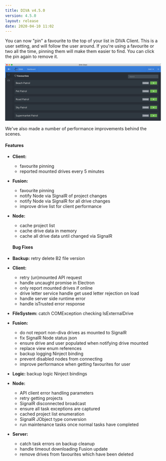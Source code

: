 ```yaml
---
title: DIVA v4.5.0
version: 4.5.0
layout: release
date: 2020-04-10 11:02
---
```


You can now "pin" a favourite to the top of your list in DIVA Client.
This is a user setting, and will follow the user around.
If you're using a favourite or two all the time, pinning them will make them easier to find.
You can click the pin again to remove it.

![Pin favourite](/images/diva/releases/pin-favourite.gif)

We've also made a number of performance improvements behind the scenes.

#### Features

* **Client:**
  * favourite pinning
  * reported mounted drives every 5 minutes
* **Fusion:**
  * favourite pinning
  * notify Node via SignalR of project changes
  * notify Node via SignalR for all drive changes
  * improve drive list for client performance
* **Node:**
  * cache project list
  * cache drive data in memory
  * cache all drive data until changed via SignalR

  #### Bug Fixes

* **Backup:** retry delete B2 file version
* **Client:**
  * retry (un)mounted API request
  * handle uncaught promise in Electron
  * only report mounted drives if online
  * drive letter service handle get used letter rejection on load
  * handle server side runtime error
  * handle isTrusted error response
* **FileSystem:** catch COMException checking IsExternalDrive
* **Fusion:**
  * do not report non-diva drives as mounted to SignalR
  * fix SignalR Node status json
  * ensure drive and user populated when notifying drive mounted
  * replace view enum references
  * backup logging Ninject binding
  * prevent disabled nodes from connecting
  * improve performance when getting favourites for user
* **Logic:** backup logic Ninject bindings
* **Node:**
  * API client error handling parameters
  * retry getting projects
  * SignalR disconnected broadcast
  * ensure all task exceptions are captured
  * cached project list enumeration
  * SignalR JObject type conversion
  * run maintenance tasks once normal tasks have completed
* **Server:**
  * catch task errors on backup cleanup
  * handle timeout downloading Fusion update
  * remove drives from favourites which have been deleted
